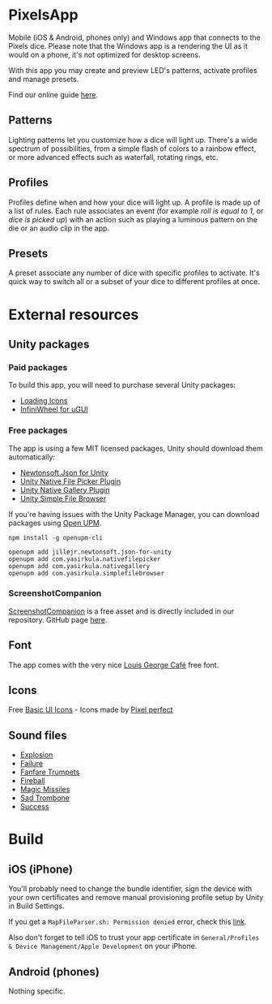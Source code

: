 # PixelsApp

Mobile (iOS & Android, phones only) and Windows app that connects to the Pixels dice.
Please note that the Windows app is a rendering the UI as it would on a phone, it's not optimized for desktop screens.

With this app you may create and preview LED's patterns, activate profiles and manage presets.

Find our online guide [here](https://github.com/GameWithPixels/PixelsApp/wiki/Pixels-App-Guide).

## Patterns

Lighting patterns let you customize how a dice will light up.
There's a wide spectrum of possibilities, from a simple flash of colors to a rainbow effect, or more advanced effects such as waterfall, rotating rings, etc.

## Profiles

Profiles define when and how your dice will light up. A profile is made up of a list of rules.
Each rule associates an event (for example *roll is equal to 1*, or *dice is picked up*) with an action
such as playing a luminous pattern on the die or an audio clip in the app.

## Presets

A preset associate any number of dice with specific profiles to activate.
It's quick way to switch all or a subset of your dice to different profiles at once.

# External resources

## Unity packages

### Paid packages

To build this app, you will need to purchase several Unity packages:

* [Loading Icons](https://assetstore.unity.com/packages/2d/gui/loading-icons-89411)
* [InfiniWheel for uGUI](https://assetstore.unity.com/packages/tools/gui/infiniwheel-for-ugui-unity-4-6-28660)

### Free packages

The app is using a few MIT licensed packages, Unity should download them automatically:

* [Newtonsoft.Json for Unity](https://github.com/jilleJr/Newtonsoft.Json-for-Unity)
* [Unity Native File Picker Plugin](https://github.com/yasirkula/UnityNativeFilePicker)
* [Unity Native Gallery Plugin](https://github.com/yasirkula/UnityNativeGallery)
* [Unity Simple File Browser](https://github.com/yasirkula/UnitySimpleFileBrowser)

If you're having issues with the Unity Package Manager, you can download packages using [Open UPM](https://openupm.com/).

```
npm install -g openupm-cli
```

```
openupm add jillejr.newtonsoft.json-for-unity 
openupm add com.yasirkula.nativefilepicker
openupm add com.yasirkula.nativegallery
openupm add com.yasirkula.simplefilebrowser
```

### ScreenshotCompanion

[ScreenshotCompanion](https://assetstore.unity.com/packages/tools/utilities/screenshot-companion-67779) is a free asset and is directly included in our repository. GitHub page [here](https://github.com/Pfannkuchen/ScreenshotCompanion).

## Font

The app comes with the very nice [Louis George Café](https://www.dafont.com/louis-george-caf.font) free font.

## Icons

Free [Basic UI Icons](https://www.flaticon.com/packs/basic-ui-5?word=basic) - Icons made by [Pixel perfect](https://www.flaticon.com/authors/pixel-perfect)

## Sound files

* [Explosion](https://freesound.org/people/Omar%20Alvarado/sounds/93741/)
* [Failure](https://freesound.org/people/FunWithSound/sounds/394900/)
* [Fanfare Trumpets](https://freesound.org/people/FunWithSound/sounds/456966/)
* [Fireball](https://freesound.org/people/Julien%20Matthey/sounds/105016/)
* [Magic Missiles](https://freesound.org/people/spookymodem/sounds/249817/)
* [Sad Trombone](https://freesound.org/people/kirbydx/sounds/175409/)
* [Success](https://freesound.org/people/grunz/sounds/109662/)

# Build

## iOS (iPhone)

You'll probably need to change the bundle identifier, sign the device with your own certificates
and remove manual provisioning profile setup by Unity in Build Settings.

If you get a `MapFileParser.sh: Permission denied` error, check this [link](https://issuetracker.unity3d.com/issues/ios-mapfileparser-dot-sh-permission-denied-when-building-xcode-project-built-from-windows-directly-to-a-macos-shared-folder).

Also don't forget to tell iOS to trust your app certificate in `General/Profiles & Device Management/Apple Development` on your iPhone.

## Android (phones)

Nothing specific.
